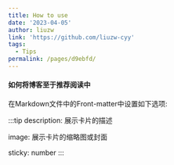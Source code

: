 ```yaml
---
title: How to use
date: '2023-04-05'
author: liuzw
link: 'https://github.com/liuzw-cyy'
tags:
  - Tips
permalink: /pages/d9ebfd/
---
```


#### 如何将博客至于推荐阅读中
在Markdown文件中的Front-matter中设置如下选项:

:::tip
description: 展示卡片的描述

image: 展示卡片的缩略图或封面

sticky: number
:::


